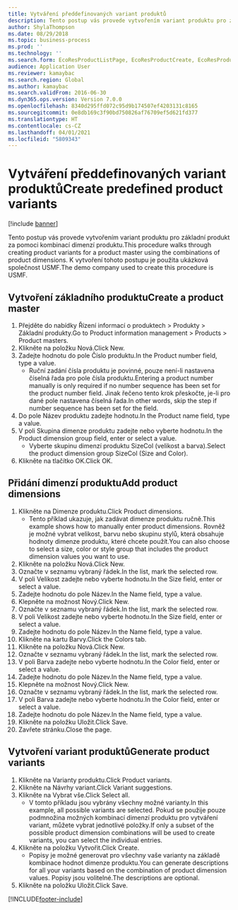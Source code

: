 ```yaml
---
title: Vytváření předdefinovaných variant produktů
description: Tento postup vás provede vytvořením variant produktu pro základní produkt za pomoci kombinací dimenzí produktu.
author: ShylaThompson
ms.date: 08/29/2018
ms.topic: business-process
ms.prod: ''
ms.technology: ''
ms.search.form: EcoResProductListPage, EcoResProductCreate, EcoResProductDetails, EcoResProductMasterDimension, EcoResProductVariants, EcoResProductVariantSuggestions, EcoResProductVariantsPendingReleaseFormPart
audience: Application User
ms.reviewer: kamaybac
ms.search.region: Global
ms.author: kamaybac
ms.search.validFrom: 2016-06-30
ms.dyn365.ops.version: Version 7.0.0
ms.openlocfilehash: 8340d295ffd072c95d9b174507ef4203131c8165
ms.sourcegitcommit: 0e8db169c3f90bd750826af76709ef5d621fd377
ms.translationtype: HT
ms.contentlocale: cs-CZ
ms.lasthandoff: 04/01/2021
ms.locfileid: "5809343"
---
```

# <a name="create-predefined-product-variants"></a><span data-ttu-id="d063d-103">Vytváření předdefinovaných variant produktů</span><span class="sxs-lookup"><span data-stu-id="d063d-103">Create predefined product variants</span></span>

[!include [banner](../../includes/banner.md)]

<span data-ttu-id="d063d-104">Tento postup vás provede vytvořením variant produktu pro základní produkt za pomoci kombinací dimenzí produktu.</span><span class="sxs-lookup"><span data-stu-id="d063d-104">This procedure walks through creating product variants for a product master using the combinations of product dimensions.</span></span> <span data-ttu-id="d063d-105">K vytvoření tohoto postupu je použita ukázková společnost USMF.</span><span class="sxs-lookup"><span data-stu-id="d063d-105">The demo company used to create this procedure is USMF.</span></span>


## <a name="create-a-product-master"></a><span data-ttu-id="d063d-106">Vytvoření základního produktu</span><span class="sxs-lookup"><span data-stu-id="d063d-106">Create a product master</span></span>
1. <span data-ttu-id="d063d-107">Přejděte do nabídky Řízení informací o produktech > Produkty > Základní produkty.</span><span class="sxs-lookup"><span data-stu-id="d063d-107">Go to Product information management > Products > Product masters.</span></span>
2. <span data-ttu-id="d063d-108">Klikněte na položku Nová.</span><span class="sxs-lookup"><span data-stu-id="d063d-108">Click New.</span></span>
3. <span data-ttu-id="d063d-109">Zadejte hodnotu do pole Číslo produktu.</span><span class="sxs-lookup"><span data-stu-id="d063d-109">In the Product number field, type a value.</span></span>
    * <span data-ttu-id="d063d-110">Ruční zadání čísla produktu je povinné, pouze není-li nastavena číselná řada pro pole čísla produktu.</span><span class="sxs-lookup"><span data-stu-id="d063d-110">Entering a product number manually is only required if no number sequence has been set for the product number field.</span></span> <span data-ttu-id="d063d-111">Jinak řečeno tento krok přeskočte, je-li pro dané pole nastavena číselná řada.</span><span class="sxs-lookup"><span data-stu-id="d063d-111">In other words, skip the step if number sequence has been set for the field.</span></span>  
4. <span data-ttu-id="d063d-112">Do pole Název produktu zadejte hodnotu.</span><span class="sxs-lookup"><span data-stu-id="d063d-112">In the Product name field, type a value.</span></span>
5. <span data-ttu-id="d063d-113">V poli Skupina dimenze produktu zadejte nebo vyberte hodnotu.</span><span class="sxs-lookup"><span data-stu-id="d063d-113">In the Product dimension group field, enter or select a value.</span></span>
    * <span data-ttu-id="d063d-114">Vyberte skupinu dimenzí produktu SizeCol (velikost a barva).</span><span class="sxs-lookup"><span data-stu-id="d063d-114">Select the product dimension group SizeCol (Size and Color).</span></span>  
6. <span data-ttu-id="d063d-115">Klikněte na tlačítko OK.</span><span class="sxs-lookup"><span data-stu-id="d063d-115">Click OK.</span></span>

## <a name="add-product-dimensions"></a><span data-ttu-id="d063d-116">Přidání dimenzí produktu</span><span class="sxs-lookup"><span data-stu-id="d063d-116">Add product dimensions</span></span>
1. <span data-ttu-id="d063d-117">Klikněte na Dimenze produktu.</span><span class="sxs-lookup"><span data-stu-id="d063d-117">Click Product dimensions.</span></span>
    * <span data-ttu-id="d063d-118">Tento příklad ukazuje, jak zadávat dimenze produktu ručně.</span><span class="sxs-lookup"><span data-stu-id="d063d-118">This example shows how to manually enter product dimensions.</span></span> <span data-ttu-id="d063d-119">Rovněž je možné vybrat velikost, barvu nebo skupinu stylů, která obsahuje hodnoty dimenze produktu, které chcete použít.</span><span class="sxs-lookup"><span data-stu-id="d063d-119">You can also choose to select a size, color or style group that includes the product dimension values you want to use.</span></span>  
2. <span data-ttu-id="d063d-120">Klikněte na položku Nová.</span><span class="sxs-lookup"><span data-stu-id="d063d-120">Click New.</span></span>
3. <span data-ttu-id="d063d-121">Označte v seznamu vybraný řádek.</span><span class="sxs-lookup"><span data-stu-id="d063d-121">In the list, mark the selected row.</span></span>
4. <span data-ttu-id="d063d-122">V poli Velikost zadejte nebo vyberte hodnotu.</span><span class="sxs-lookup"><span data-stu-id="d063d-122">In the Size field, enter or select a value.</span></span>
5. <span data-ttu-id="d063d-123">Zadejte hodnotu do pole Název.</span><span class="sxs-lookup"><span data-stu-id="d063d-123">In the Name field, type a value.</span></span>
6. <span data-ttu-id="d063d-124">Klepněte na možnost Nový.</span><span class="sxs-lookup"><span data-stu-id="d063d-124">Click New.</span></span>
7. <span data-ttu-id="d063d-125">Označte v seznamu vybraný řádek.</span><span class="sxs-lookup"><span data-stu-id="d063d-125">In the list, mark the selected row.</span></span>
8. <span data-ttu-id="d063d-126">V poli Velikost zadejte nebo vyberte hodnotu.</span><span class="sxs-lookup"><span data-stu-id="d063d-126">In the Size field, enter or select a value.</span></span>
9. <span data-ttu-id="d063d-127">Zadejte hodnotu do pole Název.</span><span class="sxs-lookup"><span data-stu-id="d063d-127">In the Name field, type a value.</span></span>
10. <span data-ttu-id="d063d-128">Klikněte na kartu Barvy.</span><span class="sxs-lookup"><span data-stu-id="d063d-128">Click the Colors tab.</span></span>
11. <span data-ttu-id="d063d-129">Klikněte na položku Nová.</span><span class="sxs-lookup"><span data-stu-id="d063d-129">Click New.</span></span>
12. <span data-ttu-id="d063d-130">Označte v seznamu vybraný řádek.</span><span class="sxs-lookup"><span data-stu-id="d063d-130">In the list, mark the selected row.</span></span>
13. <span data-ttu-id="d063d-131">V poli Barva zadejte nebo vyberte hodnotu.</span><span class="sxs-lookup"><span data-stu-id="d063d-131">In the Color field, enter or select a value.</span></span>
14. <span data-ttu-id="d063d-132">Zadejte hodnotu do pole Název.</span><span class="sxs-lookup"><span data-stu-id="d063d-132">In the Name field, type a value.</span></span>
15. <span data-ttu-id="d063d-133">Klepněte na možnost Nový.</span><span class="sxs-lookup"><span data-stu-id="d063d-133">Click New.</span></span>
16. <span data-ttu-id="d063d-134">Označte v seznamu vybraný řádek.</span><span class="sxs-lookup"><span data-stu-id="d063d-134">In the list, mark the selected row.</span></span>
17. <span data-ttu-id="d063d-135">V poli Barva zadejte nebo vyberte hodnotu.</span><span class="sxs-lookup"><span data-stu-id="d063d-135">In the Color field, enter or select a value.</span></span>
18. <span data-ttu-id="d063d-136">Zadejte hodnotu do pole Název.</span><span class="sxs-lookup"><span data-stu-id="d063d-136">In the Name field, type a value.</span></span>
19. <span data-ttu-id="d063d-137">Klikněte na položku Uložit.</span><span class="sxs-lookup"><span data-stu-id="d063d-137">Click Save.</span></span>
20. <span data-ttu-id="d063d-138">Zavřete stránku.</span><span class="sxs-lookup"><span data-stu-id="d063d-138">Close the page.</span></span>

## <a name="generate-product-variants"></a><span data-ttu-id="d063d-139">Vytvoření variant produktů</span><span class="sxs-lookup"><span data-stu-id="d063d-139">Generate product variants</span></span>
1. <span data-ttu-id="d063d-140">Klikněte na Varianty produktu.</span><span class="sxs-lookup"><span data-stu-id="d063d-140">Click Product variants.</span></span>
2. <span data-ttu-id="d063d-141">Klikněte na Návrhy variant.</span><span class="sxs-lookup"><span data-stu-id="d063d-141">Click Variant suggestions.</span></span>
3. <span data-ttu-id="d063d-142">Klikněte na Vybrat vše.</span><span class="sxs-lookup"><span data-stu-id="d063d-142">Click Select all.</span></span>
    * <span data-ttu-id="d063d-143">V tomto příkladu jsou vybrány všechny možné varianty.</span><span class="sxs-lookup"><span data-stu-id="d063d-143">In this example, all possible variants are selected.</span></span> <span data-ttu-id="d063d-144">Pokud se použije pouze podmnožina možných kombinací dimenzí produktu pro vytváření variant, můžete vybrat jednotlivé položky.</span><span class="sxs-lookup"><span data-stu-id="d063d-144">If only a subset of the possible product dimension combinations will be used to create variants, you can select the individual entries.</span></span>  
4. <span data-ttu-id="d063d-145">Klikněte na položku Vytvořit.</span><span class="sxs-lookup"><span data-stu-id="d063d-145">Click Create.</span></span>
    * <span data-ttu-id="d063d-146">Popisy je možné generovat pro všechny vaše varianty na základě kombinace hodnot dimenze produktu.</span><span class="sxs-lookup"><span data-stu-id="d063d-146">You can generate descriptions for all your variants based on the combination of product dimension values.</span></span> <span data-ttu-id="d063d-147">Popisy jsou volitelné.</span><span class="sxs-lookup"><span data-stu-id="d063d-147">The descriptions are optional.</span></span>  
5. <span data-ttu-id="d063d-148">Klikněte na položku Uložit.</span><span class="sxs-lookup"><span data-stu-id="d063d-148">Click Save.</span></span>



[!INCLUDE[footer-include](../../../includes/footer-banner.md)]